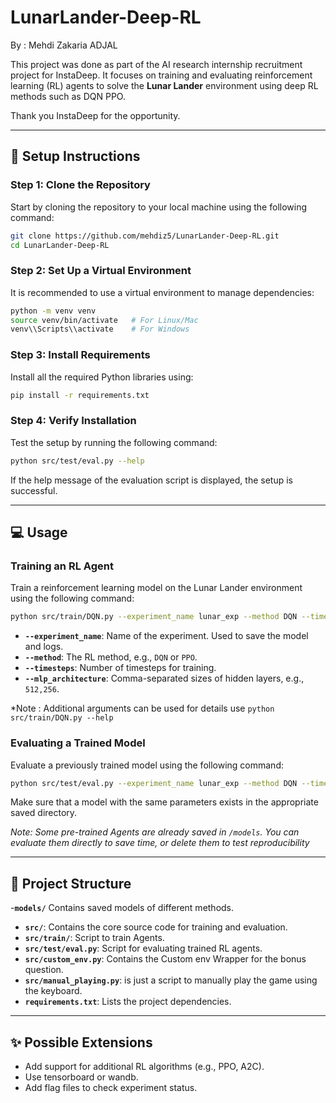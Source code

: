 # LunarLander-Deep-RL

By : Mehdi Zakaria ADJAL

This project was done as part of the AI research internship recruitment project for InstaDeep. It focuses on training and evaluating reinforcement learning (RL) agents to solve the **Lunar Lander** environment using deep RL methods such as DQN PPO.

Thank you InstaDeep for the opportunity.

---

## 🚀 Setup Instructions

### Step 1: Clone the Repository
Start by cloning the repository to your local machine using the following command:
```bash
git clone https://github.com/mehdiz5/LunarLander-Deep-RL.git
cd LunarLander-Deep-RL
```

### Step 2: Set Up a Virtual Environment
It is recommended to use a virtual environment to manage dependencies:
```bash
python -m venv venv
source venv/bin/activate   # For Linux/Mac
venv\\Scripts\\activate    # For Windows
```

### Step 3: Install Requirements
Install all the required Python libraries using:
```bash
pip install -r requirements.txt
```

### Step 4: Verify Installation
Test the setup by running the following command:
```bash
python src/test/eval.py --help
```
If the help message of the evaluation script is displayed, the setup is successful.

---

## 💻 Usage

### Training an RL Agent
Train a reinforcement learning model on the Lunar Lander environment using the following command:
```bash
python src/train/DQN.py --experiment_name lunar_exp --method DQN --timesteps 1000000 --mlp_architecture 512,256 --batch_size 64
```

- **`--experiment_name`**: Name of the experiment. Used to save the model and logs.  
- **`--method`**: The RL method, e.g., `DQN` or `PPO`.  
- **`--timesteps`**: Number of timesteps for training.  
- **`--mlp_architecture`**: Comma-separated sizes of hidden layers, e.g., `512,256`.

*Note : Additional arguments can be used for details use `python src/train/DQN.py --help`

### Evaluating a Trained Model
Evaluate a previously trained model using the following command:
```bash
python src/test/eval.py --experiment_name lunar_exp --method DQN --timesteps 1000000 --mlp_architecture 512,256 --batch_size 64
```
Make sure that a model with the same parameters exists in the appropriate saved directory.

*Note: Some pre-trained Agents are already saved in `/models`. You can evaluate them directly to save time, or delete them to test reproducibility*

---

## 📂 Project Structure
-**`models/`** Contains saved models of different methods.
- **`src/`**: Contains the core source code for training and evaluation.
- **`src/train/`**: Script to train Agents.  
- **`src/test/eval.py`**: Script for evaluating trained RL agents.  
- **`src/custom_env.py`**: Contains the Custom env Wrapper for the bonus question.
- **`src/manual_playing.py`**: is just a script to manually play the game using the keyboard.
- **`requirements.txt`**: Lists the project dependencies.  

---

## ✨ Possible Extensions
- Add support for additional RL algorithms (e.g., PPO, A2C).
- Use tensorboard or wandb.
- Add flag files to check experiment status.
